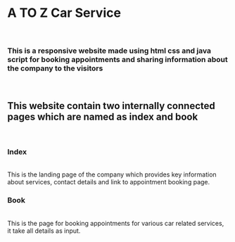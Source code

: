 <h1>A TO Z Car Service</h1><br>
<h3>This is a responsive website made using html css and java script for booking appointments and sharing information about the company to the visitors</h3><br>
<h2> This website contain two internally connected pages which are named as index and book</h2><br>
<h3>Index</h3><br>
This is the landing page of the company which provides key information about services, contact details and link to appointment booking page.<br>
<h3>Book</h3><br>
This is the page for booking appointments for various car related services, it take all details as input.
